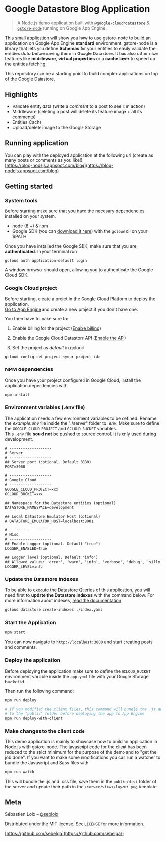 # Google Datastore Blog Application
> A Node.js demo application built with [`@google-cloud/datastore`](https://github.com/googleapis/nodejs-datastore) & [`gstore-node`](https://github.com/sebelga/gstore-node) running on Google App Engine.

This small application will show you how to use gstore-node to build an application on Google App Engine **standard** environment.  gstore-node is a library that lets you define **Schemas** for your entities to easily validate the entities _data_ before saving them in Google Datastore. It has also other nice features like **middleware**, **virtual properties** or a **cache layer** to speed up the entities fetching.  

This repository can be a starting point to build complex applications on top of the Google Datastore.

## Highlights

* Validate entity data (write a _comment_ to a post to see it in action)
* Middleware (deleting a post will delete its feature image + all its comments)
* Entities Cache
* Upload/delete image to the Google Storage

<!-- ## Live demo

You can see a live demo of this application at the foolowing url:   [https://blog-nodejs.appspot.com](https://blog-nodejs.appspot.com).  
Play with it as much as you want but don't feel sad if your post disappears the next day as a cron job does a clean up every 24h :smile:. -->

## Running application

You can play with the deployed application at the following url (create as many posts or comments as you like!)  
[https://blog-nodejs.appspot.com/blog](https://blog-nodejs.appspot.com/blog)

## Getting started

### System tools

Before starting make sure that you have the necesary dependencies installed on your system.

* node (8 +) & npm
* Google SDK (you can [download it here](https://cloud.google.com/sdk/downloads)) with the `gcloud` cli on your $PATH

Once you have installed the Google SDK, make sure that you are **authenticated**. In your terminal run

```sh
gcloud auth application-default login
```

A window browser should open, allowing you to authenticate the Google Cloud SDK.

### Google Cloud project

Before starting, create a projet in the Google Cloud Platform to deploy the application.  
[Go to App Engine](https://console.cloud.google.com/projectselector/appengine/create) and create a new project if you don't have one.

You then have to make sure to:

1. Enable billing for the project ([Enable billing](https://cloud.google.com/billing/docs/how-to/modify-project?visit_id=1-636516267130301291-4124238769&rd=1#enable-billing))

2. Enable the Google Cloud Datastore API ([Enable the API](https://console.cloud.google.com/flows/enableapi?apiid=datastore.googleapis.com))

3. Set the project as _default_ in gcloud

```sh
gcloud config set project <your-project-id>
```

### NPM dependencies

Once you have your project configured in Google Cloud, install the application dependencies with

```js
npm install
```

### Environment variables (.env file)

The application needs a few environment variables to be defined. Rename the _example.env_ file inside the "./server" folder to _.env_. Make sure to define the `GOOGLE_CLOUD_PROJECT` and `GCLOUD_BUCKET` variables.  
This `.env` file **sould not** be pushed to source control. It is only used during development.

```txt
# -------------------
# Server
# -------------------
## Server port (optional. Default 8080)
PORT=3000

# -------------------
# Google Cloud
# -------------------
GOOGLE_CLOUD_PROJECT=xxx
GCLOUD_BUCKET=xxx

## Namespace for the Datastore entities (optional)
DATASTORE_NAMESPACE=development

## Local Datastore Emulator Host (optional)
# DATASTORE_EMULATOR_HOST=localhost:8081

# -------------------
# Misc
# -------------------
## Enable Logger (optional. Default "true")
LOGGER_ENABLED=true

## Logger level (optional. Default "info")
## Allowed values: 'error', 'warn', 'info', 'verbose', 'debug', 'silly'
LOGGER_LEVEL=info
```

### Update the Datastore indexes

To be able to execute the Datastore Queries of this application, you will need first to **update the Datastore indexes** with the command below. For more information about indexes, [read the documentation](https://cloud.google.com/appengine/docs/flexible/nodejs/configuring-datastore-indexes-with-index-yaml).

```sh
gcloud datastore create-indexes ./index.yaml
```

### Start the Application

```js
npm start
```

You can now navigate to `http://localhost:3000` and start creating posts and comments.

### Deploy the application

Before deploying the application make sure to define the `GCLOUD_BUCKET` environment variable inside the `app.yaml` file with your Google Storage bucket id.  

Then run the following command:

```sh
npm run deploy

# If you modified the client files, this command will bundle the .js and .css
# to the "public" folder before deploying the app to App Engine
npm run deploy-with-client
```

### Make changes to the client code

This demo application is mainly to showcase how to build an application in Node.js with gstore-node. The javascript code for the client has been reduced to the strict minimum for the purpose of the demo and to "get the job done".
If you want to make some modifications you can run a watcher to bundle the Javascript and Sass files with

```js
npm run watch
```

This will bundle the .js and .css file, save them in the `public/dist` folder of the server and update their path in the `/server/views/layout.pug` template.

## Meta

Sébastien Loix – [@sebloix](https://twitter.com/sebloix)

Distributed under the MIT license. See `LICENSE` for more information.

[https://github.com/sebelga](https://github.com/sebelga/)  
